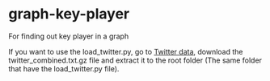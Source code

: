 # graph-key-player
For finding out key player in a graph

If you want to use the load_twitter.py, go to [Twitter data](https://snap.stanford.edu/data/ego-Twitter.html), download the twitter_combined.txt.gz file and extract it to the root folder (The same folder that have the load_twitter.py file).